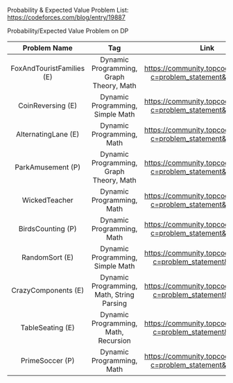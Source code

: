 Probability & Expected Value Problem List:  https://codeforces.com/blog/entry/19887  

Probability/Expected Value Problem on DP  

| Problem Name | Tag| Link | 
| :---: | :---: |:---: |
| FoxAndTouristFamilies (E) | Dynamic Programming, Graph Theory, Math| https://community.topcoder.com/stat?c=problem_statement&pm=11811 |
| CoinReversing (E) | Dynamic Programming, Simple Math | https://community.topcoder.com/stat?c=problem_statement&pm=11473 |
| AlternatingLane (E) | Dynamic Programming, Math | https://community.topcoder.com/stat?c=problem_statement&pm=11309 |
| ParkAmusement (P) | Dynamic Programming, Graph Theory, Math | https://community.topcoder.com/stat?c=problem_statement&pm=10723 |
| WickedTeacher | Dynamic Programming, Math	| https://community.topcoder.com/stat?c=problem_statement&pm=10289 |
| BirdsCounting (P) | Dynamic Programming, Math | https://community.topcoder.com/stat?c=problem_statement&pm=10243 |
| RandomSort (E) | Dynamic Programming, Simple Math | https://community.topcoder.com/stat?c=problem_statement&pm=8590 |
| CrazyComponents (E) | Dynamic Programming, Math, String Parsing | https://community.topcoder.com/stat?c=problem_statement&pm=7884 |
| TableSeating (E) | Dynamic Programming, Math, Recursion | https://community.topcoder.com/stat?c=problem_statement&pm=4616 |
| PrimeSoccer (P) | Dynamic Programming, Math | https://community.topcoder.com/stat?c=problem_statement&pm=10033 |


